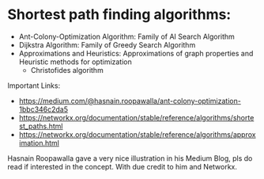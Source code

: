 # Shortest path finding algorithms: 
- Ant-Colony-Optimization Algorithm: Family of AI Search Algorithm
- Dijkstra Algorithm: Family of Greedy Search Algorithm
- Approximations and Heuristics: Approximations of graph properties and Heuristic methods for optimization
  - Christofides algorithm


Important Links:
- https://medium.com/@hasnain.roopawalla/ant-colony-optimization-1bbc346c2da5
- https://networkx.org/documentation/stable/reference/algorithms/shortest_paths.html
- https://networkx.org/documentation/stable/reference/algorithms/approximation.html

Hasnain Roopawalla gave a very nice illustration in his Medium Blog, pls do read if interested in the concept. With due credit to him and Networkx.
